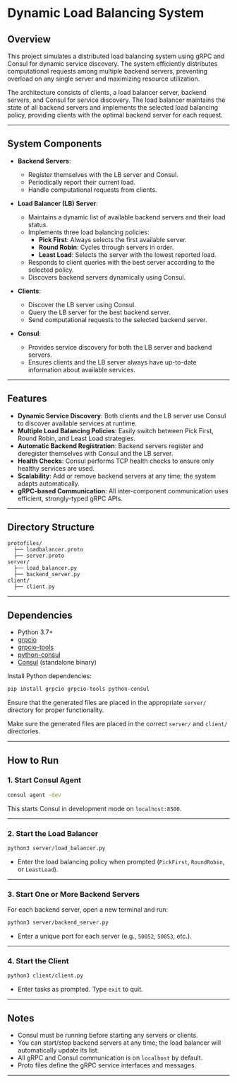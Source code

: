 # Dynamic Load Balancing System

## Overview

This project simulates a distributed load balancing system using gRPC and Consul for dynamic service discovery. The system efficiently distributes computational requests among multiple backend servers, preventing overload on any single server and maximizing resource utilization.

The architecture consists of clients, a load balancer server, backend servers, and Consul for service discovery. The load balancer maintains the state of all backend servers and implements the selected load balancing policy, providing clients with the optimal backend server for each request.

---

## System Components

- **Backend Servers**:  
  - Register themselves with the LB server and Consul.
  - Periodically report their current load.
  - Handle computational requests from clients.

- **Load Balancer (LB) Server**:  
  - Maintains a dynamic list of available backend servers and their load status.
  - Implements three load balancing policies:
    - **Pick First**: Always selects the first available server.
    - **Round Robin**: Cycles through servers in order.
    - **Least Load**: Selects the server with the lowest reported load.
  - Responds to client queries with the best server according to the selected policy.
  - Discovers backend servers dynamically using Consul.

- **Clients**:  
  - Discover the LB server using Consul.
  - Query the LB server for the best backend server.
  - Send computational requests to the selected backend server.

- **Consul**:  
  - Provides service discovery for both the LB server and backend servers.
  - Ensures clients and the LB server always have up-to-date information about available services.

---

## Features

- **Dynamic Service Discovery**: Both clients and the LB server use Consul to discover available services at runtime.
- **Multiple Load Balancing Policies**: Easily switch between Pick First, Round Robin, and Least Load strategies.
- **Automatic Backend Registration**: Backend servers register and deregister themselves with Consul and the LB server.
- **Health Checks**: Consul performs TCP health checks to ensure only healthy services are used.
- **Scalability**: Add or remove backend servers at any time; the system adapts automatically.
- **gRPC-based Communication**: All inter-component communication uses efficient, strongly-typed gRPC APIs.


---


## Directory Structure

```
protofiles/
  ├── loadbalancer.proto
  ├── server.proto
server/
  ├── load_balancer.py
  ├── backend_server.py
client/
  ├── client.py
```

---

## Dependencies

- Python 3.7+
- [grpcio](https://pypi.org/project/grpcio/)
- [grpcio-tools](https://pypi.org/project/grpcio-tools/)
- [python-consul](https://pypi.org/project/python-consul/)
- [Consul](https://www.consul.io/) (standalone binary)

Install Python dependencies:
```sh
pip install grpcio grpcio-tools python-consul
```


Ensure that the generated files are placed in the appropriate `server/` directory for proper functionality.

Make sure the generated files are placed in the correct `server/` and `client/` directories.

---

## How to Run

### 1. Start Consul Agent

```sh
consul agent -dev
```
This starts Consul in development mode on `localhost:8500`.

---

### 2. Start the Load Balancer

```sh
python3 server/load_balancer.py
```
- Enter the load balancing policy when prompted (`PickFirst`, `RoundRobin`, or `LeastLoad`).

---

### 3. Start One or More Backend Servers

For each backend server, open a new terminal and run:
```sh
python3 server/backend_server.py
```
- Enter a unique port for each server (e.g., `50052`, `50053`, etc.).

---

### 4. Start the Client

```sh
python3 client/client.py
```
- Enter tasks as prompted. Type `exit` to quit.

---



## Notes

- Consul must be running before starting any servers or clients.
- You can start/stop backend servers at any time; the load balancer will automatically update its list.
- All gRPC and Consul communication is on `localhost` by default.
- Proto files define the gRPC service interfaces and messages.

---

